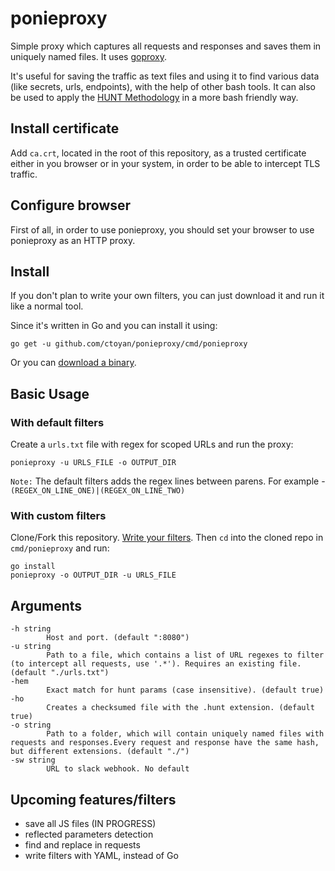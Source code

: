 # ponieproxy
Simple proxy which captures all requests and responses and saves them in uniquely named files.
It uses [goproxy](https://github.com/elazarl/goproxy).

It's useful for saving the traffic as text files and using it to find various data (like secrets, urls, endpoints), with the help of other bash tools.
It can also be used to apply the [HUNT Methodology](https://github.com/bugcrowd/HUNT) in a more bash friendly way.

## Install certificate
Add `ca.crt`, located in the root of this repository, as a trusted certificate either in you browser or in your system, in order to be able to intercept TLS traffic.

## Configure browser
First of all, in order to use ponieproxy, you should set your browser to use ponieproxy as an HTTP proxy.

## Install
If you don't plan to write your own filters, you can just download it and run it like a normal tool.

Since it's written in Go and you can install it using:

```
go get -u github.com/ctoyan/ponieproxy/cmd/ponieproxy
```

Or you can [download a binary](https://github.com/ctoyan/ponieproxy/releases).

## Basic Usage

### With default filters
Create a `urls.txt` file with regex for scoped URLs and run the proxy:

`ponieproxy -u URLS_FILE -o OUTPUT_DIR`

`Note:` The default filters adds the regex lines between parens. For example - `(REGEX_ON_LINE_ONE)|(REGEX_ON_LINE_TWO)`

### With custom filters
Clone/Fork this repository. [Write your filters](filters/README.md). Then `cd` into the cloned repo in `cmd/ponieproxy` and run:

```
go install
ponieproxy -o OUTPUT_DIR -u URLS_FILE
```

## Arguments
```
-h string
    	Host and port. (default ":8080")
-u string
    	Path to a file, which contains a list of URL regexes to filter (to intercept all requests, use '.*'). Requires an existing file. (default "./urls.txt")
-hem
    	Exact match for hunt params (case insensitive). (default true)
-ho
    	Creates a checksumed file with the .hunt extension. (default true)
-o string
    	Path to a folder, which will contain uniquely named files with requests and responses.Every request and response have the same hash, but different extensions. (default "./")
-sw string
    	URL to slack webhook. No default
```

## Upcoming features/filters

- save all JS files (IN PROGRESS)
- reflected parameters detection
- find and replace in requests
- write filters with YAML, instead of Go
